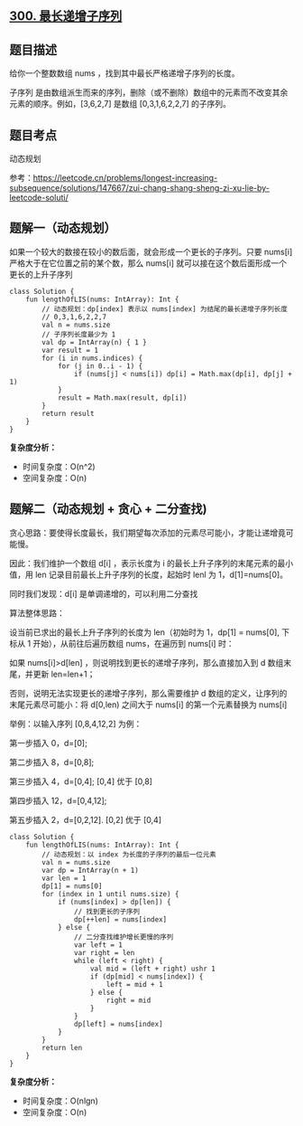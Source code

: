 ## [300. 最长递增子序列](https://leetcode.cn/problems/longest-increasing-subsequence/description/)

## 题目描述

给你一个整数数组 nums ，找到其中最长严格递增子序列的长度。

子序列 是由数组派生而来的序列，删除（或不删除）数组中的元素而不改变其余元素的顺序。例如，[3,6,2,7] 是数组 [0,3,1,6,2,2,7] 的子序列。

## 题目考点

动态规划

参考：https://leetcode.cn/problems/longest-increasing-subsequence/solutions/147667/zui-chang-shang-sheng-zi-xu-lie-by-leetcode-soluti/

## 题解一（动态规划）

如果一个较大的数接在较小的数后面，就会形成一个更长的子序列。只要 nums[i] 严格大于在它位置之前的某个数，那么 nums[i] 就可以接在这个数后面形成一个更长的上升子序列

```
class Solution {
    fun lengthOfLIS(nums: IntArray): Int {
        // 动态规划：dp[index] 表示以 nums[index] 为结尾的最长递增子序列长度
        // 0,3,1,6,2,2,7
        val n = nums.size
        // 子序列长度最少为 1
        val dp = IntArray(n) { 1 }
        var result = 1
        for (i in nums.indices) {
            for (j in 0..i - 1) {
                if (nums[j] < nums[i]) dp[i] = Math.max(dp[i], dp[j] + 1)
            }
            result = Math.max(result, dp[i])
        }
        return result
    }
}
```

**复杂度分析：**

- 时间复杂度：O(n^2)
- 空间复杂度：O(n) 

## 题解二（动态规划 + 贪心 + 二分查找)

贪心思路：要使得长度最长，我们期望每次添加的元素尽可能小，才能让递增竟可能慢。

因此：我们维护一个数组 d[i] ，表示长度为 i 的最长上升子序列的末尾元素的最小值，用 len 记录目前最长上升子序列的长度，起始时 lenl 为 1，d[1]=nums[0]。

同时我们发现：d[i] 是单调递增的，可以利用二分查找

算法整体思路：

设当前已求出的最长上升子序列的长度为 len（初始时为 1，dp[1] = nums[0], 下标从 1 开始），从前往后遍历数组 nums，在遍历到 nums[i] 时：

如果 nums[i]>d[len] ，则说明找到更长的递增子序列，那么直接加入到 d 数组末尾，并更新 len=len+1；

否则，说明无法实现更长的递增子序列，那么需要维护 d 数组的定义，让序列的末尾元素尽可能小：将 d[0,len) 之间大于 nums[i] 的第一个元素替换为 nums[i]

举例：以输入序列 [0,8,4,12,2] 为例：

第一步插入 0，d=[0];

第二步插入 8，d=[0,8];

第三步插入 4，d=[0,4]; [0,4] 优于 [0,8]

第四步插入 12，d=[0,4,12];

第五步插入 2，d=[0,2,12]. [0,2] 优于 [0,4]

```
class Solution {
    fun lengthOfLIS(nums: IntArray): Int {
        // 动态规划：以 index 为长度的子序列的最后一位元素
        val n = nums.size
        var dp = IntArray(n + 1)
        var len = 1
        dp[1] = nums[0]
        for (index in 1 until nums.size) {
            if (nums[index] > dp[len]) {
                // 找到更长的子序列
                dp[++len] = nums[index]
            } else {
                // 二分查找维护增长更慢的序列
                var left = 1
                var right = len
                while (left < right) {
                    val mid = (left + right) ushr 1
                    if (dp[mid] < nums[index]) {
                        left = mid + 1
                    } else {
                        right = mid
                    }
                }
                dp[left] = nums[index]
            }
        }
        return len
    }
}
```

**复杂度分析：**

- 时间复杂度：O(nlgn)
- 空间复杂度：O(n) 
